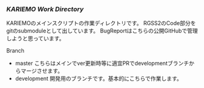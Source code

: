 ### *KARIEMO Work Directory*

KARIEMOのメインスクリプトの作業ディレクトリです。
RGSS2のCode部分をgitのsubmoduleとして出しています。
BugReportはこちらの公開GitHubで管理しようと思っています。

Branch
- master こちらはメインでver更新時等に適宜PRでdevelopmentブランチからマージさせます。
- development 開発用のブランチです。基本的にこちらで作業します。
